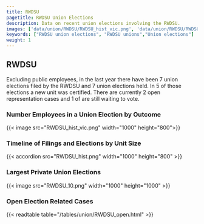 ```yaml
---
title: RWDSU
pagetitle: RWDSU Union Elections
description: Data on recent union elections involving the RWDSU.
images: ['data/union/RWDSU/RWDSU_hist_vic.png', 'data/union/RWDSU/RWDSU_hist_size.png', 'data/union/RWDSU/RWDSU_10.png']
keywords: ["RWDSU union elections", "RWDSU unions","Union elections"]
weight: 1
---
```

##  RWDSU

Excluding public employees, in the last year there have been 7 union elections filed by the RWDSU and 7 union elections held. In 5 of those elections a new unit was certified. There are currently 2 open representation cases and 1 of are still waiting to vote.

### Number Employees in a Union Election by Outcome
{{< image src="RWDSU_hist_vic.png" width="1000" height="800">}}

### Timeline of Filings and Elections by Unit Size
{{< accordion src="RWDSU_hist.png" width="1000" height="800" >}}

### Largest Private Union Elections
{{< image src="RWDSU_10.png" width="1000" height="1000"  >}}

### Open Election Related Cases
{{< readtable table="/tables/union/RWDSU_open.html" >}}


